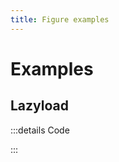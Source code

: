 ```yaml
---
title: Figure examples
---
```


# Examples

## Lazyload

<PreviewIframe src="./stories/lazyload/story.html" />

:::details Code

<SimpleTabs :items="['app.twig', 'app.js']">
  <template #content-1>

<<< ./components/atoms/Figure/stories/lazyload/app.twig

  </template>
  <template #content-2>

<<< ./components/atoms/Figure/stories/lazyload/app.js

  </template>
</SimpleTabs>

:::
